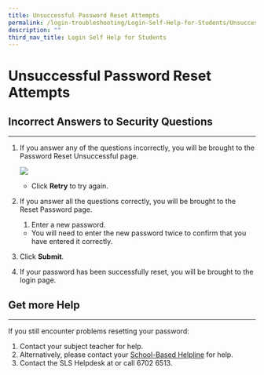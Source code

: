 ```yaml
---
title: Unsuccessful Password Reset Attempts
permalink: /login-troubleshooting/Login-Self-Help-for-Students/UnsuccessfulPasswordReset/
description: ""
third_nav_title: Login Self Help for Students
---
```

Unsuccessful Password Reset Attempts
====================================

  Incorrect Answers to Security Questions
---------------------------------------

---

1. If you answer any of the questions incorrectly, you will be brought to the Password Reset Unsuccessful page.
    
      ![](../../../../media/images/UpdatedAssets/2Teacher/TSPStudentPasswordResetUnsuccessful.png)  
    - Click **Retry** to try again.
2. If you answer all the questions correctly, you will be brought to the Reset Password page.
    
    
    1. Enter a new password.
    
    
    - You will need to enter the new password twice to confirm that you have entered it correctly.
3. Click **Submit**.
4. If your password has been successfully reset, you will be brought to the login page.
 
    
  Get more Help
-------------

---

If you still encounter problems resetting your password:

1. Contact your subject teacher for help.
2. Alternatively, please contact your [School-Based Helpline](../../logintroubleshooting/LoginTroubleshooting/SchoolBasedHelpline.html) for help.
3. Contact the SLS Helpdesk at  or call 6702 6513.
 
             